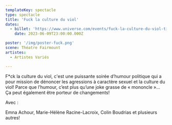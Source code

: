```yaml
---
templateKey: spectacle
type: spectacle
title: 'Fuck la culture du viol'
dates: 
  - billet: 'https://www.universe.com/events/fuck-la-culture-du-viol-tickets-4NB832'
    date: 2023-06-09T23:00:00.000Z

poster: '/img/poster-fuck.png'
scene: Théatre Fairmount
artistes:
  - Artistes Variés

---
```

F*ck la culture du viol, c'est une puissante soirée d’humour politique qui a pour mission de 
dénoncer les agressions à caractère sexuel et la culture du viol! Parce que l’humour, c’est plus 
qu’une joke grasse de « mononcle »… Ça peut également être porteur de changements!

Avec : 

Emna Achour, Marie-Hélène Racine-Lacroix, Colin Boudrias et plusieurs autres!

